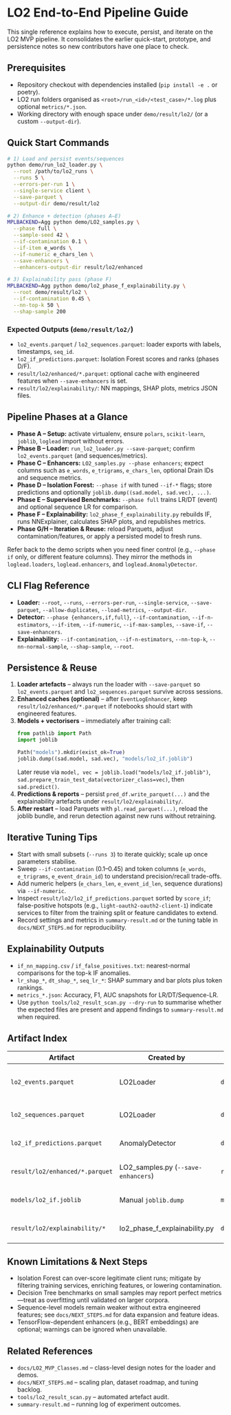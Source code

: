 # LO2 End-to-End Pipeline Guide

This single reference explains how to execute, persist, and iterate on the LO2 MVP pipeline. It consolidates the earlier quick-start, prototype, and persistence notes so new contributors have one place to check.

## Prerequisites
- Repository checkout with dependencies installed (`pip install -e .` or poetry).  
- LO2 run folders organised as `<root>/run_<id>/<test_case>/*.log` plus optional `metrics/*.json`.  
- Working directory with enough space under `demo/result/lo2/` (or a custom `--output-dir`).

## Quick Start Commands
```bash
# 1) Load and persist events/sequences
python demo/run_lo2_loader.py \
  --root /path/to/lo2_runs \
  --runs 5 \
  --errors-per-run 1 \
  --single-service client \
  --save-parquet \
  --output-dir demo/result/lo2

# 2) Enhance + detection (phases A–E)
MPLBACKEND=Agg python demo/LO2_samples.py \
  --phase full \
  --sample-seed 42 \
  --if-contamination 0.1 \
  --if-item e_words \
  --if-numeric e_chars_len \
  --save-enhancers \
  --enhancers-output-dir result/lo2/enhanced

# 3) Explainability pass (phase F)
MPLBACKEND=Agg python demo/lo2_phase_f_explainability.py \
  --root demo/result/lo2 \
  --if-contamination 0.45 \
  --nn-top-k 50 \
  --shap-sample 200
```

### Expected Outputs (`demo/result/lo2/`)
- `lo2_events.parquet` / `lo2_sequences.parquet`: loader exports with labels, timestamps, `seq_id`.  
- `lo2_if_predictions.parquet`: Isolation Forest scores and ranks (phases D/F).  
- `result/lo2/enhanced/*.parquet`: optional cache with engineered features when `--save-enhancers` is set.  
- `result/lo2/explainability/`: NN mappings, SHAP plots, metrics JSON files.

## Pipeline Phases at a Glance
- **Phase A – Setup:** activate virtualenv, ensure `polars`, `scikit-learn`, `joblib`, `loglead` import without errors.  
- **Phase B – Loader:** `run_lo2_loader.py --save-parquet`; confirm `lo2_events.parquet` (and sequences/metrics).  
- **Phase C – Enhancers:** `LO2_samples.py --phase enhancers`; expect columns such as `e_words`, `e_trigrams`, `e_chars_len`, optional Drain IDs and sequence metrics.  
- **Phase D – Isolation Forest:** `--phase if` with tuned `--if-*` flags; store predictions and optionally `joblib.dump((sad.model, sad.vec), ...)`.  
- **Phase E – Supervised Benchmarks:** `--phase full` trains LR/DT (event) and optional sequence LR for comparison.  
- **Phase F – Explainability:** `lo2_phase_f_explainability.py` rebuilds IF, runs NNExplainer, calculates SHAP plots, and republishes metrics.  
- **Phase G/H – Iteration & Reuse:** reload Parquets, adjust contamination/features, or apply a persisted model to fresh runs.

Refer back to the demo scripts when you need finer control (e.g., `--phase if` only, or different feature columns). They mirror the methods in `loglead.loaders`, `loglead.enhancers`, and `loglead.AnomalyDetector`.

## CLI Flag Reference
- **Loader:** `--root`, `--runs`, `--errors-per-run`, `--single-service`, `--save-parquet`, `--allow-duplicates`, `--load-metrics`, `--output-dir`.  
- **Detector:** `--phase {enhancers,if,full}`, `--if-contamination`, `--if-n-estimators`, `--if-item`, `--if-numeric`, `--if-max-samples`, `--save-if`, `--save-enhancers`.  
- **Explainability:** `--if-contamination`, `--if-n-estimators`, `--nn-top-k`, `--nn-normal-sample`, `--shap-sample`, `--root`.

## Persistence & Reuse
1. **Loader artefacts** – always run the loader with `--save-parquet` so `lo2_events.parquet` and `lo2_sequences.parquet` survive across sessions.  
2. **Enhanced caches (optional)** – after `EventLogEnhancer`, keep `result/lo2/enhanced/*.parquet` if notebooks should start with engineered features.  
3. **Models + vectorisers** – immediately after training call:
   ```python
   from pathlib import Path
   import joblib

   Path("models").mkdir(exist_ok=True)
   joblib.dump((sad.model, sad.vec), "models/lo2_if.joblib")
   ```
   Later reuse via `model, vec = joblib.load("models/lo2_if.joblib")`, `sad.prepare_train_test_data(vectorizer_class=vec)`, then `sad.predict()`.
4. **Predictions & reports** – persist `pred_df.write_parquet(...)` and the explainability artefacts under `result/lo2/explainability/`.  
5. **After restart** – load Parquets with `pl.read_parquet(...)`, reload the joblib bundle, and rerun detection against new runs without retraining.

## Iterative Tuning Tips
- Start with small subsets (`--runs 3`) to iterate quickly; scale up once parameters stabilise.  
- Sweep `--if-contamination` (0.1–0.45) and token columns (`e_words`, `e_trigrams`, `e_event_drain_id`) to understand precision/recall trade-offs.  
- Add numeric helpers (`e_chars_len`, `e_event_id_len`, sequence durations) via `--if-numeric`.  
- Inspect `result/lo2/lo2_if_predictions.parquet` sorted by `score_if`; false-positive hotspots (e.g., `light-oauth2-oauth2-client-1`) indicate services to filter from the training split or feature candidates to extend.  
- Record settings and metrics in `summary-result.md` or the tuning table in `docs/NEXT_STEPS.md` for reproducibility.

## Explainability Outputs
- `if_nn_mapping.csv` / `if_false_positives.txt`: nearest-normal comparisons for the top-k IF anomalies.  
- `lr_shap_*`, `dt_shap_*`, `seq_lr_*`: SHAP summary and bar plots plus token rankings.  
- `metrics_*.json`: Accuracy, F1, AUC snapshots for LR/DT/Sequence-LR.  
- Use `python tools/lo2_result_scan.py --dry-run` to summarise whether the expected files are present and append findings to `summary-result.md` when required.

## Artifact Index
| Artifact | Created by | Location | Notes |
| --- | --- | --- | --- |
| `lo2_events.parquet` | LO2Loader | `demo/result/lo2` | Event-level dataset with labels, seq IDs, timestamps |
| `lo2_sequences.parquet` | LO2Loader | `demo/result/lo2` | Sequence aggregates per run/test/service |
| `lo2_if_predictions.parquet` | AnomalyDetector | `demo/result/lo2` | IF scores, ranks, predictions |
| `result/lo2/enhanced/*.parquet` | LO2_samples.py (`--save-enhancers`) | `result/lo2/enhanced` | Optional cache of engineered features |
| `models/lo2_if.joblib` | Manual `joblib.dump` | `models/` | Isolation Forest + vectoriser bundle |
| `result/lo2/explainability/*` | lo2_phase_f_explainability.py | `demo/result/lo2/explainability` | NN mapping, SHAP plots, metrics |

## Known Limitations & Next Steps
- Isolation Forest can over-score legitimate client runs; mitigate by filtering training services, enriching features, or lowering contamination.  
- Decision Tree benchmarks on small samples may report perfect metrics—treat as overfitting until validated on larger corpora.  
- Sequence-level models remain weaker without extra engineered features; see `docs/NEXT_STEPS.md` for data expansion and feature ideas.  
- TensorFlow-dependent enhancers (e.g., BERT embeddings) are optional; warnings can be ignored when unavailable.

## Related References
- `docs/LO2_MVP_Classes.md` – class-level design notes for the loader and demos.  
- `docs/NEXT_STEPS.md` – scaling plan, dataset roadmap, and tuning backlog.  
- `tools/lo2_result_scan.py` – automated artefact audit.  
- `summary-result.md` – running log of experiment outcomes.
